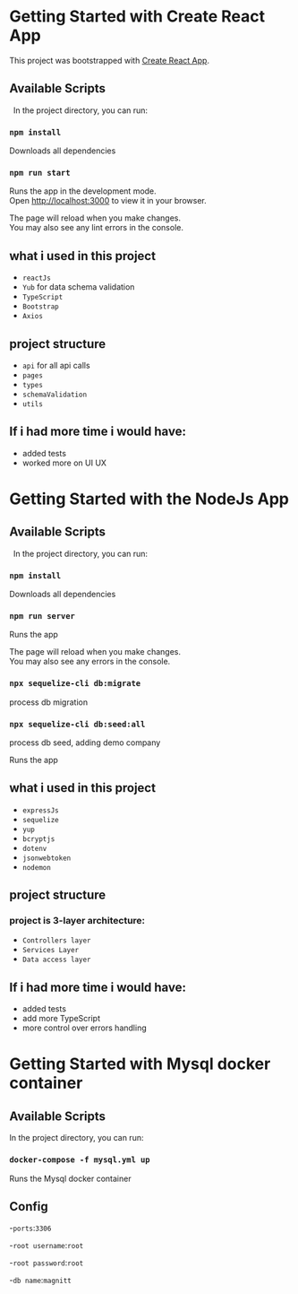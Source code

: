 # Getting Started with Create React App

This project was bootstrapped with [Create React App](https://github.com/facebook/create-react-app).

## Available Scripts

`
`In the project directory, you can run:

### `npm install`

Downloads all dependencies

### `npm run start`

Runs the app in the development mode.\
Open [http://localhost:3000](http://localhost:3000) to view it in your browser.

The page will reload when you make changes.\
You may also see any lint errors in the console.

## what i used in this project

- `reactJs`
- `Yub`  for data schema validation
- `TypeScript`
- `Bootstrap`
- `Axios`

## project structure

- `api` for all api calls
- `pages`
- `types`
- `schemaValidation`
- `utils`

## If i had more time i would have:
- added tests
- worked more on UI UX




# Getting Started with the NodeJs App

## Available Scripts

`
`In the project directory, you can run:

### `npm install`

Downloads all dependencies

### `npm run server`

Runs the app

The page will reload when you make changes.\
You may also see any errors in the console.

### `npx sequelize-cli db:migrate`
process db migration

### `npx sequelize-cli db:seed:all`
process db seed, adding demo company

Runs the app

## what i used in this project

- `expressJs`
- `sequelize`
- `yup`
- `bcryptjs`
- `dotenv`
- `jsonwebtoken`
- `nodemon`

## project structure

### project is 3-layer architecture:

- `Controllers layer`
- `Services Layer`
- `Data access layer `

## If i had more time i would have:

- added tests
- add more TypeScript
- more control over errors handling






# Getting Started with Mysql docker container

## Available Scripts

In the project directory, you can run:

### `docker-compose -f mysql.yml up`

Runs the Mysql docker container

## Config

-`ports`:`3306`

-`root username`:`root`

-`root password`:`root`

-`db name`:`magnitt`


